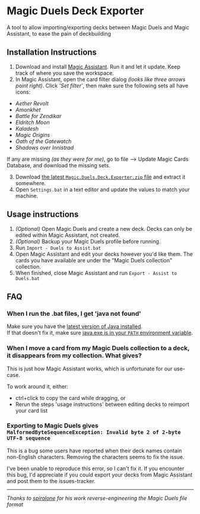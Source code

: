 # Magic Duels Deck Exporter
A tool to allow importing/exporting decks between Magic Duels and Magic Assistant, to ease the pain of deckbuilding

## Installation Instructions
1. Download and install [Magic Assistant](https://sourceforge.net/projects/mtgbrowser/).  Run it and let it update.  Keep track of where you save the workspace.
2. In Magic Assistant, open the card filter dialog _(looks like three arrows point right)_. Click _'Set filter'_, then make sure the following sets all have icons:
  * _Aether Revolt_
  * _Amonkhet_
  * _Battle for Zendikar_
  * _Eldritch Moon_
  * _Kaladesh_
  * _Magic Origins_
  * _Oath of the Gatewatch_
  * _Shadows over Innistrad_
 
  If any are missing _(as they were for me)_, go to file --> Update Magic Cards Database, and download the missing sets.

3. Download [the latest `Magic.Duels.Deck.Exporter.zip` file](https://github.com/BlueRaja/Magic-Duels-Deck-Exporter/releases/latest) and extract it somewhere.
4. Open `Settings.bat` in a text editor and update the values to match your machine.

## Usage instructions
1. _(Optional)_ Open Magic Duels and create a new deck.  Decks can only be edited within Magic Assistant, not created.
2. _(Optional)_ Backup your Magic Duels profile before running.
3. Run `Import - Duels to Assist.bat`
4. Open Magic Assistant and edit your decks however you'd like them.  The cards you have available are under the "Magic Duels collection" collection.
5. When finished, close Magic Assistant and run `Export - Assist to Duels.bat`

## FAQ

### When I run the .bat files, I get 'java not found'
Make sure you have the [latest version of Java installed](https://java.com/en/download/).  
If that doesn't fix it, make sure [java.exe is in your `PATH` environment variable](http://docs.oracle.com/javase/7/docs/webnotes/install/windows/jdk-installation-windows.html#path).

### When I move a card from my Magic Duels collection to a deck, it disappears from my collection. What gives?
This is just how Magic Assistant works, which is unfortunate for our use-case.

To work around it, either:
* ctrl+click to copy the card while dragging, or
* Rerun the steps 'usage instructions' between editing decks to reimport your card list

### Exporting to Magic Duels gives `MalformedByteSequenceException: Invalid byte 2 of 2-byte UTF-8 sequence`
This is a bug some users have reported when their deck names contain non-English characters.  Removing the characters seems to fix the issue.

I've been unable to reproduce this error, so I can't fix it.  If you encounter this bug, I'd appreciate if you could export your decks from Magic Assistant and post them to the issues-tracker.

---

_Thanks to [spirolone](http://www.slightlymagic.net/forum/viewtopic.php?f=99&t=17931) for his work reverse-engineering the Magic Duels file format_
